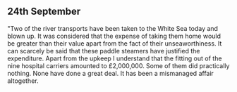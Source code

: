 ## 24th September

"Two of the river transports have been taken to the White Sea today and blown up. It was considered that the expense of taking them home would be greater than their value apart from the fact of their unseaworthiness. It can scarcely be said that these paddle steamers have justified the expenditure. Apart from the upkeep I understand that the fitting out of the nine hospital carriers amounted to £2,000,000. Some of them did practically nothing. None have done a great deal. It has been a mismanaged affair altogether.